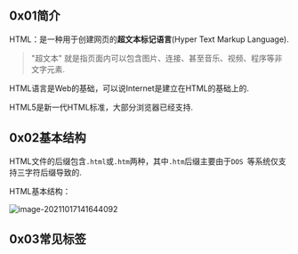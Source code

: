 ## 0x01简介

HTML：是一种用于创建网页的**超文本标记语言**(Hyper Text  Markup Language).

> "超文本" 就是指页面内可以包含图片、连接、甚至音乐、视频、程序等非文字元素. 

HTML语言是Web的基础，可以说Internet是建立在HTML的基础上的.

HTML5是新一代HTML标准，大部分浏览器已经支持.

## 0x02基本结构
HTML文件的后缀包含`.html`或`.htm`两种，其中`.htm`后缀主要由于`DOS `等系统仅支持三字符后缀导致的.

HTML基本结构：

![image-20211017141644092](https://gitee.com/wsharkcoder/img/raw/master/img/image-20211017141644092.png)



## 0x03常见标签

 


